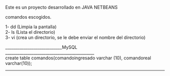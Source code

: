 Este es un proyecto desarrollado en JAVA NETBEANS

comandos escogidos.

1- dd (Limpia la pantalla)                                                                       
2- ls (Lista el directorio)                                                                        
3- vi (crea un directorio, se le debe enviar el nombre del directorio)                                                

____________________________MySQL ____________________________________________                                           
create table comandos(comandoingresado varchar (10), comandoreal varchar(10));                                          
______________________________________________________________________________                                              


